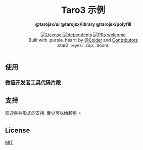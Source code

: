 <div align="center">
    <h1>Taro3 示例</h1>
</div>
<div align="center">
    <strong>@tarojsx/ui @tarojsx/library  @tarojsx/polyfill</strong>
</div>

<br />

<div align="center">
    <a href="https://github.com/tarojsx/examples/blob/master/LICENSE">
        <img src="https://badgen.net/github/license/tarojsx/examples" alt="License" />
    </a>
    <a href="https://github.com/tarojsx/examples/blob/master/package.json">
        <img src="https://badgen.net/github/dependents-pkg/tarojsx/examples" alt="dependents" />
    </a>
    <a href="http://makeapullrequest.com">
        <img src="https://badgen.net/badge/PRs/welcome/green" alt="PRs welcome" />
    </a>
</div>

<div align="center">
    Built with :purple_heart: by
    <a href="https://github.com/cncolder">@Colder</a> and
    <a href="https://github.com/tarojsx/ui/graphs/contributors">
        Contributors
    </a>
    <div align="center">
        :star2: :eyes: :zap: :boom:
    </div>
</div>

<br />

## 使用

### [微信开发者工具代码片段](https://developers.weixin.qq.com/s/AXhQW8mS7Cg3)

## 支持

欢迎各种形式的支持. 至少可以给颗星 :star:

## License

[MIT](LICENSE)
